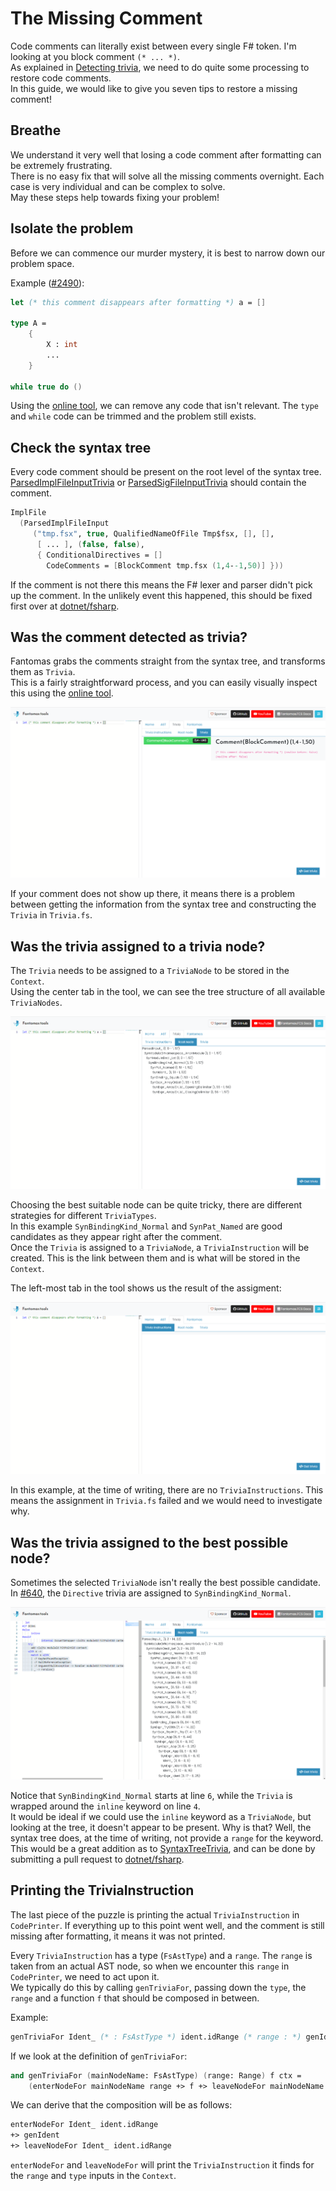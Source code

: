 ﻿---
category: Contributors
categoryindex: 2
index: 10
---
# The Missing Comment

Code comments can literally exist between every single F# token. I'm looking at you block comment `(* ... *)`.  
As explained in [Detecting trivia](./Prepare%20Context.html#Detecting-trivia), we need to do quite some processing to restore code comments.  
In this guide, we would like to give you seven tips to restore a missing comment!

## Breathe

We understand it very well that losing a code comment after formatting can be extremely frustrating.  
There is no easy fix that will solve all the missing comments overnight. Each case is very individual and can be complex to solve.  
May these steps help towards fixing your problem!

## Isolate the problem

Before we can commence our murder mystery, it is best to narrow down our problem space.

Example ([#2490](https://github.com/fsprojects/fantomas/issues/2490)):

```fsharp
let (* this comment disappears after formatting *) a = []

type A = 
    {
        X : int
        ...
    }

while true do ()
```

Using the [online tool](https://fsprojects.github.io/fantomas-tools/#/fantomas/preview), we can remove any code that isn't relevant.
The `type` and `while` code can be trimmed and the problem still exists.

## Check the syntax tree

Every code comment should be present on the root level of the syntax tree.
[ParsedImplFileInputTrivia](../../reference/fsharp-compiler-syntaxtrivia-parsedimplfileinputtrivia.html) or [ParsedSigFileInputTrivia](../../reference/fsharp-compiler-syntaxtrivia-parsedsigfileinputtrivia.html) should contain the comment.

```fsharp
ImplFile
  (ParsedImplFileInput
     ("tmp.fsx", true, QualifiedNameOfFile Tmp$fsx, [], [],
      [ ... ], (false, false),
      { ConditionalDirectives = []
        CodeComments = [BlockComment tmp.fsx (1,4--1,50)] }))
```

If the comment is not there this means the F# lexer and parser didn't pick up the comment. In the unlikely event this happened, this should be fixed first over at [dotnet/fsharp](https://github.com/dotnet/fsharp).

## Was the comment detected as trivia?

Fantomas grabs the comments straight from the syntax tree, and transforms them as `Trivia`.  
This is a fairly straightforward process, and you can easily visually inspect this using the [online tool](https://fsprojects.github.io/fantomas-tools/#/trivia).

![Trivia in online tool](../../images/online-tool-trivia-1.png)

If your comment does not show up there, it means there is a problem between getting the information from the syntax tree and constructing the `Trivia` in `Trivia.fs`.

## Was the trivia assigned to a trivia node?

The `Trivia` needs to be assigned to a `TriviaNode` to be stored in the `Context`.  
Using the center tab in the tool, we can see the tree structure of all available `TriviaNodes`.

![Root node in online tool](../../images/online-tool-trivia-2.png)

Choosing the best suitable node can be quite tricky, there are different strategies for different `TriviaTypes`.  
In this example `SynBindingKind_Normal` and `SynPat_Named` are good candidates as they appear right after the comment.  
Once the `Trivia` is assigned to a `TriviaNode`, a `TriviaInstruction` will be created. This is the link between them and is what will be stored in the `Context`.

The left-most tab in the tool shows us the result of the assigment:

![Trivia Instructions in online tool](../../images/online-tool-trivia-3.png)

In this example, at the time of writing, there are no `TriviaInstructions`. This means the assignment in `Trivia.fs` failed and we would need to investigate why.

## Was the trivia assigned to the best possible node?

Sometimes the selected `TriviaNode` isn't really the best possible candidate.
In [#640](https://github.com/fsprojects/fantomas/issues/640), the `Directive` trivia are assigned to `SynBindingKind_Normal`.

![Wrong node assignment in online tool](../../images/online-tool-trivia-4.png)

Notice that `SynBindingKind_Normal` starts at line `6`, while the `Trivia` is wrapped around the `inline` keyword on line `4`.  
It would be ideal if we could use the `inline` keyword as a `TriviaNode`, but looking at the tree, it doesn't appear to be present.
Why is that? Well, the syntax tree does, at the time of writing, not provide a `range` for the keyword.  
This would be a great addition as to [SyntaxTreeTrivia](../../reference/fsharp-compiler-syntaxtrivia.html), and can be done by submitting a pull request to [dotnet/fsharp](https://github.com/dotnet/fsharp).

## Printing the TriviaInstruction

The last piece of the puzzle is printing the actual `TriviaInstruction` in `CodePrinter`.
If everything up to this point went well, and the comment is still missing after formatting, it means it was not printed.

Every `TriviaInstruction` has a type (`FsAstType`) and a `range`. The `range` is taken from an actual AST node, so when we encounter this `range` in `CodePrinter`, we need to act upon it.  
We typically do this by calling `genTriviaFor`, passing down the `type`, the `range` and a function `f` that should be composed in between.

Example:

```fsharp
genTriviaFor Ident_ (* : FsAstType *) ident.idRange (* range : *) genIdent (* : Context -> Context *) 
```

If we look at the definition of `genTriviaFor`:

```fsharp
and genTriviaFor (mainNodeName: FsAstType) (range: Range) f ctx =
    (enterNodeFor mainNodeName range +> f +> leaveNodeFor mainNodeName range) ctx
```

We can derive that the composition will be as follows:

```fsharp
enterNodeFor Ident_ ident.idRange
+> genIdent
+> leaveNodeFor Ident_ ident.idRange
```

`enterNodeFor` and `leaveNodeFor` will print the `TriviaInstruction` it finds for the `range` and `type` inputs in the `Context`.

<fantomas-nav previous="./How%20Can%20I%20Contribute.html" next="./Pull%20request%20ground%20rules.html"></fantomas-nav>

